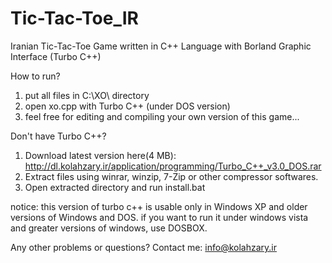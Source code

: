 Tic-Tac-Toe_IR
==============

Iranian Tic-Tac-Toe Game written in C++ Language with Borland Graphic Interface (Turbo C++)

How to run?
  1. put all files in C:\XO\ directory
  2. open xo.cpp with Turbo C++ (under DOS version)
  3. feel free for editing and compiling your own version of this game...

Don't have Turbo C++?
  1. Download latest version here(4 MB): http://dl.kolahzary.ir/application/programming/Turbo_C++_v3.0_DOS.rar
  2. Extract files using winrar, winzip, 7-Zip or other compressor softwares.
  3. Open extracted directory and run install.bat

notice: this version of turbo c++ is usable only in Windows XP and older versions of Windows and DOS. if you want to run it under windows vista and greater versions of windows, use DOSBOX.

Any other problems or questions? 
  Contact me: info@kolahzary.ir
